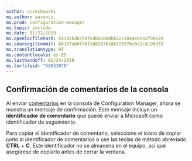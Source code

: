 ```yaml
---
author: aczechowski
ms.author: aaroncz
ms.prod: configuration-manager
ms.topic: include
ms.date: 01/22/2019
ms.openlocfilehash: 541d2bd879dfedb01060bb3222044e8e32f98e20
ms.sourcegitcommit: b8167a60fd6f2d8387b2db723976c0e2c4198d33
ms.translationtype: HT
ms.contentlocale: es-ES
ms.lasthandoff: 01/24/2019
ms.locfileid: "54833078"
---
```

## <a name="bkmk_feedback"></a> Confirmación de comentarios de la consola
<!--3556010-->

Al enviar [comentarios](/sccm/core/understand/find-help#product-feedback) en la consola de Configuration Manager, ahora se muestra un mensaje de confirmación. Este mensaje incluye un **identificador de comentario** que puede enviar a Microsoft como identificador de seguimiento. 

Para copiar el identificador de comentario, seleccione el icono de copiar junto al identificador de comentarios o use las teclas de método abreviado **CTRL** + **C**. Este identificador no se almacena en el equipo, así que asegúrese de copiarlo antes de cerrar la ventana. 

